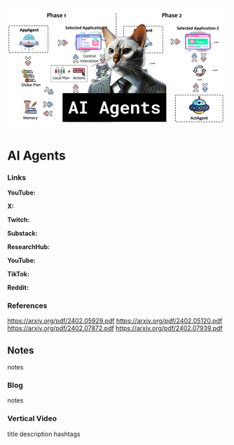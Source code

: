 ![thumbnail](thumbnail.png)

# AI Agents

### Links

**YouTube:**

**X:**

**Twitch:**

**Substack:**

**ResearchHub:**

**YouTube:**

**TikTok:**

**Reddit:**

### References

https://arxiv.org/pdf/2402.05929.pdf
https://arxiv.org/pdf/2402.05120.pdf
https://arxiv.org/pdf/2402.07872.pdf
https://arxiv.org/pdf/2402.07939.pdf

## Notes

notes

### Blog

notes

### Vertical Video

title
description
hashtags
